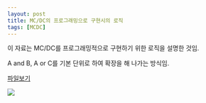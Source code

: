 ```yaml
---
layout: post
title: MC/DC의 프로그래밍으로 구현시의 로직
tags: [MCDC]
---
```


이 자료는 MC/DC를 프로그래밍적으로 구현하기 위한 로직을 설명한 것임. 

A and B, A or C를 기본 단위로 하여 확장을 해 나가는 방식임.

[파일보기](https://cheuora.github.io/allpairs/MCDC.html)



![](https://licensebuttons.net/l/by-sa/3.0/88x31.png)

